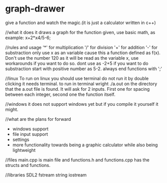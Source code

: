 # graph-drawer
give a function and watch the magic.(it is just a calculator written in c++)

//what it does
it draws a graph for the function given, use basic math, as example: x+2*x4/5-6;

//rules and usage
'*' for multiplication
'/' for division
'+' for addition
'-' for substraction
only use x as an variable cause this a function defined as f(x).
Don't use the number 120 as it will be read as the variable x, use workarounds if you want to do so.
dont use as -2+5 if you want to do substraction start with positive number as 5-2.
always end functions with ';'

//linux
To run on linux you should use terminal do not run it by double clicking it needs terminal.
to run in terminal wright ./a.out on the directory that the a.out file is found.
It will ask for 2 inputs. First one for spacing between each integer, second one the function itself.

//windows
it does not support windows yet but if you compile it yourself it might.

//what are the plans for forward
* windows support
* file input support
* settings
* more functionality towards being a graphic calculator while also being lightweight
 
//files
main.cpp is main file and functions.h and functions.cpp has the structs and functions.

//libraries
SDL2
fstream
string
iostream
